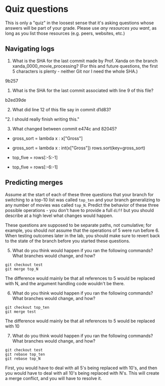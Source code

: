 # Quiz questions

This is only a "quiz" in the loosest sense that it's asking questions whose
answers will be part of your grade. Please use *any resources you want*, as
long as you list those resources (e.g. peers, websites, etc.)

## Navigating logs

1. What is the SHA for the last commit made by Prof. Xanda on the branch
xanda_0000_movie_processing?
(For this and future questions, the first 5 characters is plenty - neither
Git nor I need the whole SHA.)

9b257

1. What is the SHA for the last commit associated with line 9 of this file?

b2ed39de

2. What did line 12 of this file say in commit d1d83?

"2. I should really finish writing this."

3. What changed between commit e474c and 82045?

-    gross_sort = lambda x : x["Gross"]
+    gross_sort = lambda x : int(x["Gross"])
     rows.sort(key=gross_sort)
-    top_five = rows[:-5:-1]
+    top_five = rows[:-6:-1]


## Predicting merges

Assume at the start of each of these three questions that your
branch for switching to a top-10 list was called `top_ten`
and your branch generalizing to any number of movies was called `top_N`.
Predict the behavior of these three possible operations - you don't
have to provide a full `diff` but you should describe at a high level
what changes would happen.

These questions are supposed to be separate paths, not cumulative;
for example, you should *not* assume that the operations of 5 were run
before 6. When testing outcomes later in the lab, you should make sure to
revert back to the state of the branch before you started these questions.

5. What do you think would happen if you ran the following commands?
What branches would change, and how?
```
git checkout test
git merge top_N
```

The difference would mainly be that all references to 5 would be replaced with N,
and the argument handling code wouldn't be there.

6. What do you think would happen if you ran the following commands?
What branches would change, and how?
```
git checkout top_ten
git merge test
```
The difference would mainly be that all references to 5 would be replaced with 10

7. What do you think would happen if you ran the following commands?
What branches would change, and how?
```
git checkout test
git rebase top_ten
git rebase top_N
```

First, you would have to deal with all 5's being replaced with 10's, and then
you would have to deal with all 10's being replaced with N's. This will create
a merge conflict, and you will have to resolve it.
